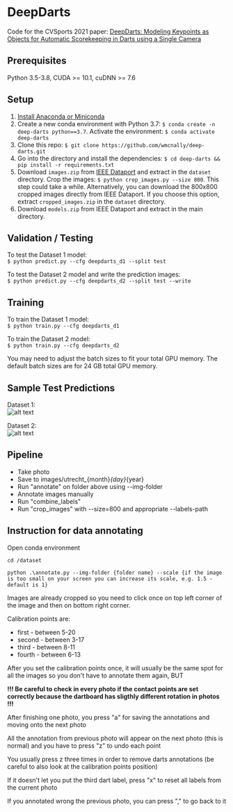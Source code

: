 # DeepDarts

Code for the CVSports 2021 paper: [DeepDarts: Modeling Keypoints as Objects for Automatic Scorekeeping in Darts using a Single Camera](https://arxiv.org/abs/2105.09880)

## Prerequisites
Python 3.5-3.8, CUDA >= 10.1, cuDNN >= 7.6

## Setup
1. [Install Anaconda or Miniconda](https://docs.conda.io/projects/conda/en/latest/user-guide/install/index.html)
2. Create a new conda environment with Python 3.7: ```$ conda create -n deep-darts python==3.7```. Activate the environment: ```$ conda activate deep-darts```
4. Clone this repo: ```$ git clone https://github.com/wmcnally/deep-darts.git```
5. Go into the directory and install the dependencies: ```$ cd deep-darts && pip install -r requirements.txt```
6. Download ```images.zip``` from [IEEE Dataport](https://ieee-dataport.org/open-access/deepdarts-dataset) 
   and extract in the ```dataset``` directory. Crop the images: ```$ python crop_images.py --size 800```. This step could
   take a while. Alternatively, you can download the 800x800 cropped images directly from IEEE Dataport. 
   If you choose this option, extract ```cropped_images.zip``` in the ```dataset``` directory.
8. Download ```models.zip``` from IEEE Dataport and extract in the main directory.

## Validation / Testing
To test the Dataset 1 model:\
```$ python predict.py --cfg deepdarts_d1 --split test```


To test the Dataset 2 model and write the prediction images: \
```$ python predict.py --cfg deepdarts_d2 --split test --write```


## Training
To train the Dataset 1 model:\
```$ python train.py --cfg deepdarts_d1```

To train the Dataset 2 model:\
```$ python train.py --cfg deepdarts_d2```

You may need to adjust the batch sizes to fit your total GPU memory. The default batch sizes are for 24 GB total GPU memory.

## Sample Test Predictions

Dataset 1:\
![alt text](./d1_pred.JPG)

Dataset 2:\
![alt text](./d2_pred.JPG)

## Pipeline

- Take photo
- Save to images/utrecht_{month}_{day}_{year}
- Run "annotate" on folder above using --img-folder
- Annotate images manually
- Run "combine_labels"
- Run "crop_images" with --size=800 and appropriate --labels-path

## Instruction for data annotating

Open conda environment

`cd /dataset`

`python .\annotate.py --img-folder {folder name} --scale {if the image is too small on your screen you can increase its scale, e.g. 1.5 - default is 1}`

Images are already cropped so you need to click once on top left corner of the image and then on bottom right corner.

Calibration points are:
- first - between 5-20
- second - between 3-17
- third - between 8-11
- fourth - between 6-13

After you set the calibration points once, it will usually be the same spot for all the images so you don't have to annotate them again, BUT

**!!! Be careful to check in every photo if the contact points are set correctly because the dartboard has sligthly different rotation in photos !!!**

After finishing one photo, you press "a" for saving the annotations and moving onto the next photo

All the annotation from previous photo will appear on the next photo (this is normal) and you have to press "z" to undo each point

You usually press z three times in order to remove darts annotations (be careful to also look at the calibration points position)

If it doesn't let you put the third dart label, press "x" to reset all labels from the current photo

If you annotated wrong the previous photo, you can press "," to go back to it



